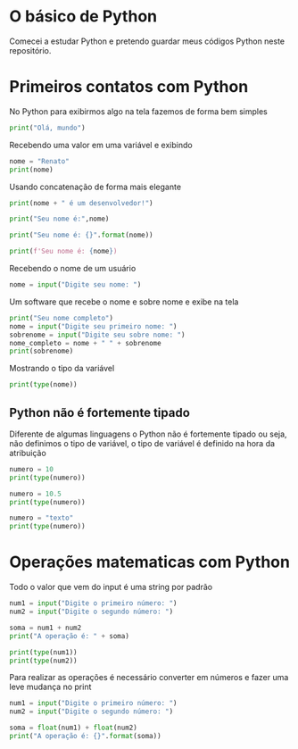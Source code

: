 # O básico de Python

Comecei a estudar Python e pretendo guardar meus códigos Python neste repositório.

# Primeiros contatos com Python

No Python para exibirmos algo na tela fazemos de forma bem simples

```python
print("Olá, mundo")
```

Recebendo uma valor em uma variável e exibindo

```python
nome = "Renato"
print(nome)
```

Usando concatenação de forma mais elegante

```python
print(nome + " é um desenvolvedor!")

print("Seu nome é:",nome)

print("Seu nome é: {}".format(nome))

print(f'Seu nome é: {nome})
```

Recebendo o nome de um usuário

```python
nome = input("Digite seu nome: ")
```

Um software que recebe o nome e sobre nome e exibe na tela

```python
print("Seu nome completo")
nome = input("Digite seu primeiro nome: ")
sobrenome = input("Digite seu sobre nome: ")
nome_completo = nome + " " + sobrenome
print(sobrenome)
```

Mostrando o tipo da variável

```python
print(type(nome))
````

## Python não é fortemente tipado

Diferente de algumas linguagens o Python não é fortemente tipado ou seja, não definimos o tipo de variável, o tipo de variável é definido na hora da atribuição

```python
numero = 10
print(type(numero))

numero = 10.5
print(type(numero))

numero = "texto"
print(type(numero))
```

# Operações matematicas com Python

Todo o valor que vem do input é uma string por padrão

```python
num1 = input("Digite o primeiro número: ")
num2 = input("Digite o segundo número: ")

soma = num1 + num2
print("A operação é: " + soma)

print(type(num1))
print(type(num2))
```

Para realizar as operações é necessário converter em números e fazer uma leve mudança no print

```python
num1 = input("Digite o primeiro número: ")
num2 = input("Digite o segundo número: ")

soma = float(num1) + float(num2)
print("A operação é: {}".format(soma))
```



